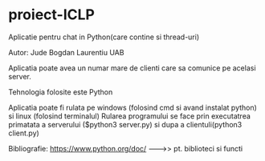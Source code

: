 # proiect-ICLP
Aplicatie pentru chat in Python(care contine si thread-uri)

Autor: Jude Bogdan Laurentiu UAB

Aplicatia poate avea un numar mare de clienti care sa comunice pe acelasi server.

Tehnologia folosite este Python 

Aplicatia poate fi rulata pe windows (folosind cmd si avand instalat python) si linux (folosind terminalul) 
Rularea programului se face prin executatrea primatata a serverului ($python3 server.py) si dupa a clientuli(python3 client.py)


Bibliografie:
https://www.python.org/doc/ --->> pt. biblioteci si functi

